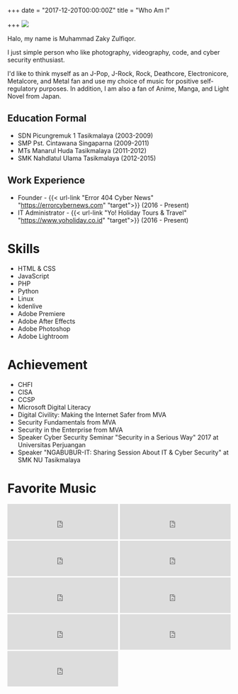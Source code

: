 +++
date = "2017-12-20T00:00:00Z"
title = "Who Am I"

+++
![](/uploads/2019/05/10/49933772_630730414050679_4259327744748367619_n.jpg)

Halo, my name is Muhammad Zaky Zulfiqor.

I just simple person who like photography, videography, code, and cyber security enthusiast.

I'd like to think myself as an J-Pop, J-Rock, Rock, Deathcore, Electronicore, Metalcore, and Metal fan and use my choice of music for positive self-regulatory purposes. In addition, I am also a fan of Anime, Manga, and Light Novel from Japan.

## Education Formal

* SDN Picungremuk 1 Tasikmalaya (2003-2009)
* SMP Pst. Cintawana Singaparna (2009-2011)
* MTs Manarul Huda Tasikmalaya (2011-2012)
* SMK Nahdlatul Ulama Tasikmalaya (2012-2015)

## Work Experience

* Founder - {{< url-link "Error 404 Cyber News" "https://errorcybernews.com" "target">}} (2016 - Present)
* IT Administrator - {{< url-link "Yo! Holiday Tours & Travel" "https://www.yoholiday.co.id" "target">}} (2016 - Present)

# Skills

* HTML & CSS
* JavaScript
* PHP
* Python
* Linux
* kdenlive
* Adobe Premiere
* Adobe After Effects
* Adobe Photoshop
* Adobe Lightroom

# Achievement

* CHFI
* CISA
* CCSP
* Microsoft Digital Literacy
* Digital Civility: Making the Internet Safer from MVA
* Security Fundamentals from MVA
* Security in the Enterprise from MVA
* Speaker Cyber Security Seminar "Security in a Serious Way" 2017 at Universitas Perjuangan
* Speaker "NGABUBUR-IT: Sharing Session About IT & Cyber Security" at SMK NU Tasikmalaya

# Favorite Music

<iframe src="https://open.spotify.com/embed?uri=spotify:track:2BY5fNHmpjV797ByjLX4I7" width="250" height="80" frameborder="0" allowtransparency="true"></iframe>
<iframe src="https://open.spotify.com/embed?uri=spotify:track:1oy5ijzOe5kuX5QOLa6Uqt" width="250" height="80" frameborder="0" allowtransparency="true"></iframe>
<iframe src="https://open.spotify.com/embed?uri=spotify:track:1s0QbmRVJ6AK4ICc44tJtB" width="250" height="80" frameborder="0" allowtransparency="true"></iframe>
<iframe src="https://open.spotify.com/embed?uri=spotify:track:1p6xmiuInlo3zPzgHnPz5h" width="250" height="80" frameborder="0" allowtransparency="true"></iframe>
<iframe src="https://open.spotify.com/embed?uri=spotify:track:0uBbuZ5LnfaPLszfxP8CXz" width="250" height="80" frameborder="0" allowtransparency="true"></iframe>
<iframe src="https://open.spotify.com/embed?uri=spotify:track:0tBwpD5CiHQAp5hupU2tVC" width="250" height="80" frameborder="0" allowtransparency="true"></iframe>
<iframe src="https://open.spotify.com/embed?uri=spotify:track:2KfC6tJ8uVW1iY0wIHJttE" width="250" height="80" frameborder="0" allowtransparency="true"></iframe>
<iframe src="https://open.spotify.com/embed?uri=spotify:track:4I71z7CBzGLQD5B7u1ochV" width="250" height="80" frameborder="0" allowtransparency="true"></iframe>
<iframe src="https://open.spotify.com/embed?uri=spotify:track:38kcwx5znepLWCIBID0Bwm" width="250" height="80" frameborder="0" allowtransparency="true"></iframe>
